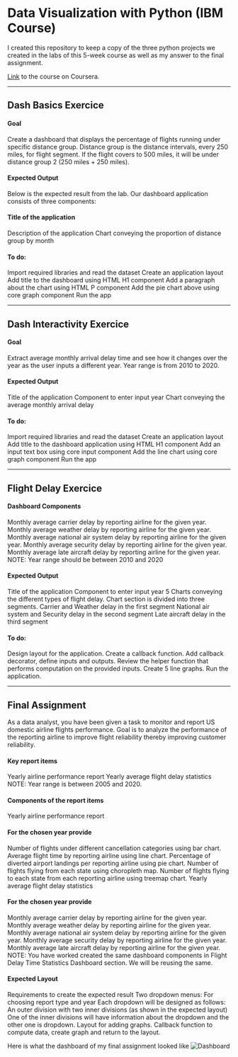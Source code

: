 # Data Visualization with Python (IBM Course)

I created this repository to keep a copy of the three python projects we created in the labs of this 5-week course as well as my answer to the final assignment.

[Link](https://www.coursera.org/learn/python-for-data-visualization) to the course on Coursera.

---------------------------------------- 

## Dash Basics Exercice

#### Goal
Create a dashboard that displays the percentage of flights running under specific distance group. Distance group is the distance intervals, every 250 miles, for flight segment. If the flight covers to 500 miles, it will be under distance group 2 (250 miles + 250 miles).

#### Expected Output
Below is the expected result from the lab. Our dashboard application consists of three components:

#### Title of the application
Description of the application
Chart conveying the proportion of distance group by month

#### To do:
Import required libraries and read the dataset
Create an application layout
Add title to the dashboard using HTML H1 component
Add a paragraph about the chart using HTML P component
Add the pie chart above using core graph component
Run the app

-----------------------------------------

## Dash Interactivity Exercice

#### Goal
Extract average monthly arrival delay time and see how it changes over the year as the user inputs a different year. Year range is from 2010 to 2020.

#### Expected Output
Title of the application
Component to enter input year
Chart conveying the average monthly arrival delay


#### To do:
Import required libraries and read the dataset
Create an application layout
Add title to the dashboard application using HTML H1 component
Add an input text box using core input component
Add the line chart using core graph component
Run the app

----------------------------------------

## Flight Delay Exercice

#### Dashboard Components
Monthly average carrier delay by reporting airline for the given year.
Monthly average weather delay by reporting airline for the given year.
Monthly average national air system delay by reporting airline for the given year.
Monthly average security delay by reporting airline for the given year.
Monthly average late aircraft delay by reporting airline for the given year.
NOTE: Year range should be between 2010 and 2020

#### Expected Output
Title of the application
Component to enter input year
5 Charts conveying the different types of flight delay. Chart section is divided into three segments.
Carrier and Weather delay in the first segment
National air system and Security delay in the second segment
Late aircraft delay in the third segment


#### To do:
Design layout for the application.
Create a callback function. Add callback decorator, define inputs and outputs.
Review the helper function that performs computation on the provided inputs.
Create 5 line graphs.
Run the application.

-------------------------------------------

## Final Assignment

As a data analyst, you have been given a task to monitor and report US domestic airline flights performance. Goal is to analyze the performance of the reporting airline to improve flight reliability thereby improving customer reliability.

#### Key report items

Yearly airline performance report 
Yearly average flight delay statistics
NOTE: Year range is between 2005 and 2020.

#### Components of the report items
Yearly airline performance report

#### For the chosen year provide

Number of flights under different cancellation categories using bar chart.
Average flight time by reporting airline using line chart.
Percentage of diverted airport landings per reporting airline using pie chart.
Number of flights flying from each state using choropleth map.
Number of flights flying to each state from each reporting airline using treemap chart.
Yearly average flight delay statistics

#### For the chosen year provide

Monthly average carrier delay by reporting airline for the given year.
Monthly average weather delay by reporting airline for the given year.
Monthly average national air system delay by reporting airline for the given year.
Monthly average security delay by reporting airline for the given year.
Monthly average late aircraft delay by reporting airline for the given year.
NOTE: You have worked created the same dashboard components in Flight Delay Time Statistics Dashboard section. We will be reusing the same.

#### Expected Layout

Requirements to create the expected result
Two dropdown menus: For choosing report type and year
Each dropdown will be designed as follows:
An outer division with two inner divisions (as shown in the expected layout)
One of the inner divisions will have information about the dropdown and the other one is dropdown.
Layout for adding graphs.
Callback function to compute data, create graph and return to the layout.

Here is what the dashboard of my final assignment looked like 
![Dashboard]([https://imgur.com/cwR4XOn](https://i.imgur.com/cwR4XOn.jpg))
